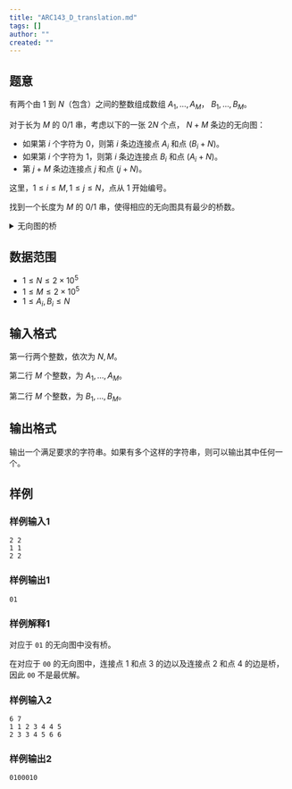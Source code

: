 ```yaml
---
title: "ARC143_D_translation.md"
tags: []
author: ""
created: ""
---
```


## 题意 

有两个由 $1$ 到 $N$（包含）之间的整数组成数组 $A_1,\dots,A_M$， $B_1,\dots,B_M$。

对于长为 $M$ 的 $0/1$ 串，考虑以下的一张 $2N$ 个点， $N+M$ 条边的无向图：
- 如果第 $i$ 个字符为 $0$，则第 $i$ 条边连接点 $A_i$ 和点 $(B_i+N)$。
- 如果第 $i$ 个字符为 $1$，则第 $i$ 条边连接点 $B_i$ 和点 $(A_i+N)$。
- 第 $j+M$ 条边连接点 $j$ 和点 $(j+N)$。

这里，$1\le i\le M,1\le j\le N$，点从 $1$ 开始编号。

找到一个长度为 $M$ 的 $0/1$ 串，使得相应的无向图具有最少的桥数。

<details>
<summary>无向图的桥</summary>
桥是无向图的一条边，满足删除它之后无向图中连通块个数增加。
</details>

## 数据范围

- $1\le N\le 2\times 10^5$
- $1\le M\le 2\times 10^5$
- $1\le A_i,B_i\le N$

## 输入格式

第一行两个整数，依次为 $N,M$。

第二行 $M$ 个整数，为 $A_1,\dots,A_M$。

第二行 $M$ 个整数，为 $B_1,\dots,B_M$。

## 输出格式

输出一个满足要求的字符串。如果有多个这样的字符串，则可以输出其中任何一个。

## 样例

### 样例输入1

```
2 2
1 1
2 2
```

### 样例输出1

```
01
```

### 样例解释1
对应于 `01` 的无向图中没有桥。

在对应于 `00` 的无向图中，连接点 $1$ 和点 $3$ 的边以及连接点 $2$ 和点 $4$ 的边是桥，因此 `00` 不是最优解。

### 样例输入2
```
6 7
1 1 2 3 4 4 5
2 3 3 4 5 6 6
```

### 样例输出2
```
0100010
```


